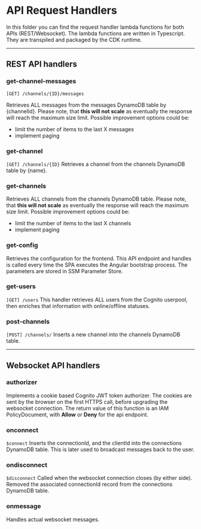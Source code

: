 # API Request Handlers
In this folder you can find the request handler lambda functions for both APIs (REST/Websocket). The lambda functions are written in Typescript. They are transpiled and packaged by the CDK runtime.

----

## REST API handlers

### **get-channel-messages**  
`[GET] /channels/{ID}/messages`

Retrieves ALL messages from the messages DynamoDB table by {channelId}.
Please note, that **this will not scale** as eventually the response will reach the maximum size limit. 
Possible improvement options could be:
* limit the number of items to the last X messages
* implement paging

### **get-channel**
`[GET] /channels/{ID}`
Retrieves a channel from the channels DynamoDB table by {name}.

### **get-channels**
Retrieves ALL channels from the channels DynamoDB table.
Please note, that **this will not scale** as eventually the response will reach the maximum size limit. 
Possible improvement options could be:
* limit the number of items to the last X channels
* implement paging

### **get-config**
Retrieves the configuration for the frontend. This API endpoint and handles is called every time the SPA executes the Angular bootstrap process.
The parameters are stored in SSM Parameter Store.

### **get-users**
`[GET] /users`
This handler retrieves ALL users from the Cognito userpool, then enriches that information with online/offline statuses.

### **post-channels**
`[POST] /channels/`
Inserts a new channel into the channels DynamoDB table.

----

## Websocket API handlers
### **authorizer**
Implements a cookie based Cognito JWT token authorizer. The cookies are sent by the browser on the first HTTPS call, before upgrading the websocket connection. The return value of this function is an IAM PolicyDocument, with **Allow** or **Deny** for the api endpoint.
    
### **onconnect**
`$connect`
Inserts the connectionId, and the clientId into the connections DynamoDB table. This is later used to broadcast messages back to the user.

### **ondisconnect**
`$disconnect`
Called when the websocket connection closes (by either side). Removed the associated connectionId record from the connections DynamoDB table.

### **onmessage**
Handles actual websocket messages.

    
    


